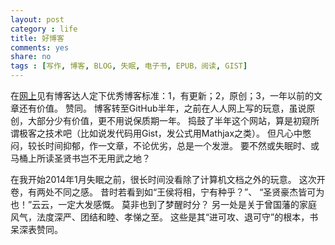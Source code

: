 ```yaml
---
layout: post 
category : life
title: 好博客
comments: yes
share: no
tags : [写作, 博客, BLOG, 失眠, 电子书, EPUB，阅读, GIST]
---
```


在[网上](http://zhiqiang.org/blog/link "阅微堂")见有博客达人定下优秀博客标准：1，有更新；2，原创；3，一年以前的文章还有价值。
赞同。
博客转至GitHub半年，之前在人人网上写的玩意，虽说原创，大部分少有价值，更不用说保质期一年。
捣鼓了半年这个网站，算是初窥所谓极客之技术吧（比如说发代码用Gist，发公式用Mathjax之类）。
但凡心中憋闷，较长时间抑郁，作一文章，不论优劣，总是一个发泄。
要不然或失眠时、或马桶上所读圣贤书岂不无用武之地？

在我开始2014年1月失眠之前，很长时间没看除了计算机文档之外的玩意。
这次开卷，有两处不同之感。
昔时若看到如“王侯将相，宁有种乎？”、 “圣贤豪杰皆可为也！”云云，一定大发感慨。
莫非也到了梦醒时分？
另一处是关于曾国藩的家庭风气，法度深严、团结和睦、孝悌之至。
这些是其“进可攻、退可守”的根本，书呆深表赞同。

